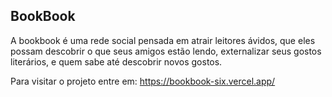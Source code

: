## BookBook
A bookbook é uma rede social pensada em atrair leitores ávidos, que eles possam descobrir o que seus amigos estão lendo, externalizar seus gostos literários, e quem sabe até descobrir novos gostos.

Para visitar o projeto entre em:
 https://bookbook-six.vercel.app/
